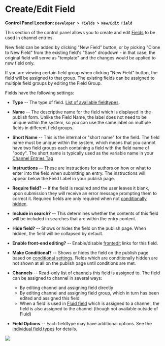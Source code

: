 <!--
    This source file is part of the open source project
    ExpressionEngine User Guide (https://github.com/ExpressionEngine/ExpressionEngine-User-Guide)

    @link      https://expressionengine.com/
    @copyright Copyright (c) 2003-2020, Packet Tide, LLC (https://packettide.com)
    @license   https://expressionengine.com/license Licensed under Apache License, Version 2.0
-->

# Create/Edit Field

**Control Panel Location: `Developer > Fields > New/Edit Field`**

This section of the control panel allows you to create and edit [Fields](/fieldtypes/overview.md) to be used in channel entries.

New field can be added by clicking "New Field" button, or by picking "Clone to New Field" from the existing field's "Save" dropdown - in that case, the original field will serve as "template" and the changes would be applied to new field only.

If you are viewing certain field group when clicking "New Field" button, the field will be assigned to that group. The existing fields can be assigned to multiple field groups by editing the Field Group.

Fields have the following settings:

- **Type** -- The type of field. [List of available fieldtypes](fieldtypes/overview.md).
- **Name** -- The descriptive name for the field which is displayed in the publish form. Unlike the Field Name, the label does not need to be unique within the system, so you can use the same label on multiple fields in different field groups.
- **Short Name** -- This is the internal or "short name" for the field. The field name must be unique within the system, which means that you cannot have two field groups each containing a field with the field name of "body". The short name is typically used as the variable name in your [Channel Entries Tag](channels/entries.md)
- **Instructions** -- These are instructions for authors on how or what to enter into the field when submitting an entry. The instructions will appear below the Field Label in your publish page.
- **Require field?** -- If the field is required and the user leaves it blank, upon submission they will receive an error message prompting them to correct it. Required fields are only required when not [conditionally hidden](control-panel/field-manager/conditional-fields.md).
- **Include in search?** -- This determines whether the contents of this field will be included in searches that are within the entry content.
- **Hide field?** -- Shows or hides the field on the publish page. When hidden, the field will be collapsed by default.
- **Enable front-end editing?** -- Enable/disable [frontedit](/advanced-usage/front-end/frontend.md) links for this field.
- **Make Conditional?** -- Shows or hides the field on the publish page based on [conditional settings](control-panel/field-manager/conditional-fields.md). Fields which are conditionally hidden are not shown at all on the publish page until conditions are met.
- **Channels** -- Read-only list of [channels](control-panel/channels.md) this field is assigned to. The field can be assigned to channel in several ways:
    - By editing channel and assigning field directly
    - By editing channel and assigning field group, which in turn has been edited and assigned this field
    - When a field is used in [Fluid field](fieldtypes/fluid.md) which is assigned to a channel, the field is also assigned to the channel (though not available outside of Fluid)

- **Field Options** -- Each fieldtype may have additional options. See the [individual field types](fieldtypes/overview.md) for details.

![](_images/cp_fields_edit.png)